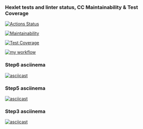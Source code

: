 ### Hexlet tests and linter status, CC Maintainability & Test Coverage
[![Actions Status](https://github.com/ola-9/frontend-project-lvl2/workflows/hexlet-check/badge.svg)](https://github.com/ola-9/frontend-project-lvl2/actions)

[![Maintainability](https://api.codeclimate.com/v1/badges/4152965af12ecda74ee8/maintainability)](https://codeclimate.com/github/ola-9/frontend-project-lvl2/maintainability)

[![Test Coverage](https://api.codeclimate.com/v1/badges/4152965af12ecda74ee8/test_coverage)](https://codeclimate.com/github/ola-9/frontend-project-lvl2/test_coverage)


[![my workflow](https://github.com/ola-9/frontend-project-lvl2/actions/workflows/my-check.yml/badge.svg)](https://github.com/ola-9/frontend-project-lvl2/actions/workflows/my-check.yml)

### Step6 asciinema
[![asciicast](https://asciinema.org/a/MKqeR5zREQ0gAiLZOvMuWi6NU.svg)](https://asciinema.org/a/MKqeR5zREQ0gAiLZOvMuWi6NU)
### Step5 asciinema
[![asciicast](https://asciinema.org/a/8Q6WIeI6fX7PD2iTi2JskT7FA.svg)](https://asciinema.org/a/8Q6WIeI6fX7PD2iTi2JskT7FA)
### Step3 asciinema
[![asciicast](https://asciinema.org/a/afk4MJ5dsExXWNcO8EKmndfJx.svg)](https://asciinema.org/a/afk4MJ5dsExXWNcO8EKmndfJx)